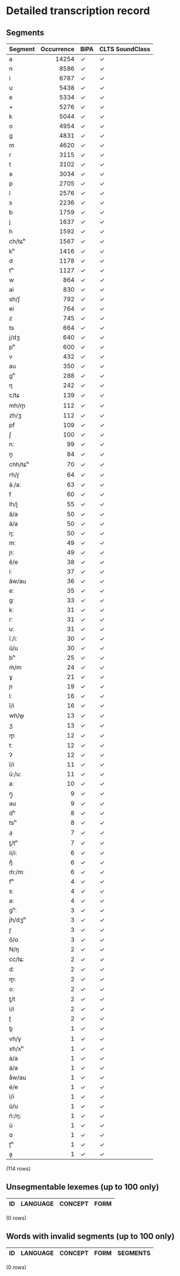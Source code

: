 
# Detailed transcription record

## Segments

| Segment | Occurrence | BIPA | CLTS SoundClass |
|:----------|-------------:|:-------|:------------------|
| a | 14254 | ✓ | ✓ |
| n | 8586 | ✓ | ✓ |
| i | 6787 | ✓ | ✓ |
| u | 5438 | ✓ | ✓ |
| e | 5334 | ✓ | ✓ |
| + | 5276 | ✓ | ✓ |
| k | 5044 | ✓ | ✓ |
| o | 4954 | ✓ | ✓ |
| g | 4831 | ✓ | ✓ |
| m | 4620 | ✓ | ✓ |
| r | 3115 | ✓ | ✓ |
| t | 3102 | ✓ | ✓ |
| ə | 3034 | ✓ | ✓ |
| p | 2705 | ✓ | ✓ |
| l | 2576 | ✓ | ✓ |
| s | 2236 | ✓ | ✓ |
| b | 1759 | ✓ | ✓ |
| j | 1637 | ✓ | ✓ |
| h | 1592 | ✓ | ✓ |
| ch/tɕʰ | 1567 | ✓ | ✓ |
| kʰ | 1416 | ✓ | ✓ |
| d | 1178 | ✓ | ✓ |
| tʰ | 1127 | ✓ | ✓ |
| w | 864 | ✓ | ✓ |
| ai | 830 | ✓ | ✓ |
| sh/ʃ | 792 | ✓ | ✓ |
| ei | 764 | ✓ | ✓ |
| z | 745 | ✓ | ✓ |
| ts | 664 | ✓ | ✓ |
| j/dʒ | 640 | ✓ | ✓ |
| pʰ | 600 | ✓ | ✓ |
| v | 432 | ✓ | ✓ |
| au | 350 | ✓ | ✓ |
| gʰ | 288 | ✓ | ✓ |
| ŋ | 242 | ✓ | ✓ |
| c/tɕ | 139 | ✓ | ✓ |
| mh/m̥ | 112 | ✓ | ✓ |
| zh/ʒ | 112 | ✓ | ✓ |
| pf | 109 | ✓ | ✓ |
| ʃ | 100 | ✓ | ✓ |
| nː | 99 | ✓ | ✓ |
| n̥ | 84 | ✓ | ✓ |
| chh/tɕʰ | 70 | ✓ | ✓ |
| rh/r̥ | 64 | ✓ | ✓ |
| āː/aː | 63 | ✓ | ✓ |
| f | 60 | ✓ | ✓ |
| lh/l̥ | 55 | ✓ | ✓ |
| â/a | 50 | ✓ | ✓ |
| ā/a | 50 | ✓ | ✓ |
| ŋː | 50 | ✓ | ✓ |
| mː | 49 | ✓ | ✓ |
| ɲː | 49 | ✓ | ✓ |
| ê/e | 38 | ✓ | ✓ |
| iː | 37 | ✓ | ✓ |
| âw/au | 36 | ✓ | ✓ |
| eː | 35 | ✓ | ✓ |
| gː | 33 | ✓ | ✓ |
| kː | 31 | ✓ | ✓ |
| rː | 31 | ✓ | ✓ |
| uː | 31 | ✓ | ✓ |
| īː/iː | 30 | ✓ | ✓ |
| ū/u | 30 | ✓ | ✓ |
| bʰ | 25 | ✓ | ✓ |
| ṁ/m | 24 | ✓ | ✓ |
| ɣ | 21 | ✓ | ✓ |
| ɲ | 19 | ✓ | ✓ |
| lː | 16 | ✓ | ✓ |
| î/i | 16 | ✓ | ✓ |
| wh/w̥ | 13 | ✓ | ✓ |
| ʒ | 13 | ✓ | ✓ |
| m̥ | 12 | ✓ | ✓ |
| tː | 12 | ✓ | ✓ |
| ʔ | 12 | ✓ | ✓ |
| ī/i | 11 | ✓ | ✓ |
| ūː/uː | 11 | ✓ | ✓ |
| aː | 10 | ✓ | ✓ |
| ŋ̥ | 9 | ✓ | ✓ |
| əu | 9 | ✓ | ✓ |
| dʰ | 8 | ✓ | ✓ |
| tsʰ | 8 | ✓ | ✓ |
| a̠ | 7 | ✓ | ✓ |
| t̥/tʰ | 7 | ✓ | ✓ |
| ii/iː | 6 | ✓ | ✓ |
| ŋ̊ | 6 | ✓ | ✓ |
| ṁ:/mː | 6 | ✓ | ✓ |
| fʰ | 4 | ✓ | ✓ |
| sː | 4 | ✓ | ✓ |
| əː | 4 | ✓ | ✓ |
| gʰː | 3 | ✓ | ✓ |
| jh/dʒʰ | 3 | ✓ | ✓ |
| r̥ | 3 | ✓ | ✓ |
| ô/o | 3 | ✓ | ✓ |
| N/ŋ | 2 | ✓ | ✓ |
| cc/tɕː | 2 | ✓ | ✓ |
| dː | 2 | ✓ | ✓ |
| m̥ː | 2 | ✓ | ✓ |
| oː | 2 | ✓ | ✓ |
| t̥/t | 2 | ✓ | ✓ |
| ì/i | 2 | ✓ | ✓ |
| ʈ | 2 | ✓ | ✓ |
| b̥ | 1 | ✓ | ✓ |
| vh/v̥ | 1 | ✓ | ✓ |
| xh/xʰ | 1 | ✓ | ✓ |
| à/a | 1 | ✓ | ✓ |
| á/a | 1 | ✓ | ✓ |
| åw/au | 1 | ✓ | ✓ |
| é/e | 1 | ✓ | ✓ |
| ï/i | 1 | ✓ | ✓ |
| û/u | 1 | ✓ | ✓ |
| ń:/ŋː | 1 | ✓ | ✓ |
| ũ | 1 | ✓ | ✓ |
| ɑ | 1 | ✓ | ✓ |
| ʈʰ | 1 | ✓ | ✓ |
| ḁ | 1 | ✓ | ✓ |

(114 rows)



## Unsegmentable lexemes (up to 100 only)

| ID | LANGUAGE | CONCEPT | FORM |
|------|------------|-----------|--------|

(0 rows)



## Words with invalid segments (up to 100 only)

| ID | LANGUAGE | CONCEPT | FORM | SEGMENTS |
|------|------------|-----------|--------|------------|

(0 rows)


